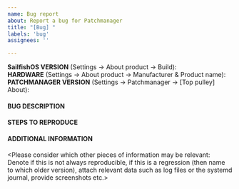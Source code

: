 ```yaml
---
name: Bug report
about: Report a bug for Patchmanager
title: "[Bug] "
labels: 'bug'
assignees: ''

---
```


**SailfishOS VERSION** (Settings → About product → Build): 
<br />**HARDWARE** (Settings → About product → Manufacturer & Product name): 
<br />**PATCHMANAGER VERSION** (Settings → Patchmanager → [Top pulley] About): 

#### BUG DESCRIPTION


#### STEPS TO REPRODUCE


#### ADDITIONAL INFORMATION

<Please consider which other pieces of information may be relevant: Denote if this is not always reproducible, if this is a regression (then name to which older version), attach relevant data such as log files or the systemd journal, provide screenshots etc.>
